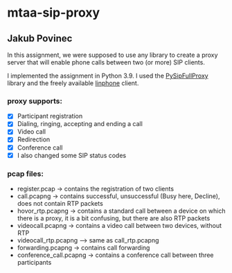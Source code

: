 # mtaa-sip-proxy
## Jakub Povinec

In this assignment, we were supposed to use any library to create a proxy server that will enable phone calls between two (or more) SIP clients.

I implemented the assignment in Python 3.9. I used the [PySipFullProxy](https://github.com/tirfil/PySipFullProxy) library and the freely available [linphone](https://www.linphone.org) client.

### proxy supports:
- [x] Participant registration
- [x] Dialing, ringing, accepting and ending a call
- [x] Video call
- [x] Redirection
- [x] Conference call
- [x] I also changed some SIP status codes

### pcap files:
- register.pcap -> contains the registration of two clients
- call.pcapng -> contains successful, unsuccessful (Busy here, Decline), does not contain RTP packets
- hovor_rtp.pcapng -> contains a standard call between a device on which there is a proxy, it is a bit confusing, but there are also RTP packets
- videocall.pcapng -> contains a video call between two devices, without RTP
- videocall_rtp.pcapng –> same as call_rtp.pcapng
- forwarding.pcapng -> contains call forwarding
- conference_call.pcapng -> contains a conference call between three participants
